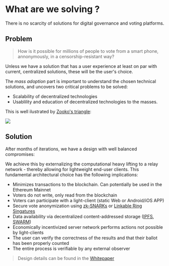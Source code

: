 # What are we solving ?

There is no scarcity of solutions for digital governance and voting platforms.

## Problem

> How is it possible for millions of people to vote from a smart phone, annonymously, in a censorship-resistant way?

Unless we have a solution that has a user experience at least on par with current, centralized solutions, these will be the user's choice.

The _mass adoption_ part is important to understand the chosen technical solutions, and uncovers two critical problems to be solved:

- Scalability of decentralized technologies
- Usablility and education of decentralized technologies to the masses.

This is well ilustrated by [Zooko's triangle](https://en.wikipedia.org/wiki/Zooko%27s_triangle):

![](https://upload.wikimedia.org/wikipedia/commons/thumb/5/5c/Zooko%27s_Triangle.svg/440px-Zooko%27s_Triangle.svg.png)

## Solution

After months of iterations, we have a design with well balanced compromises:

We achieve this by externalizing the computational heavy lifting to a relay network - thereby allowing for lightweight end-user clients. This fundamental architectural choice has the following implications:

- Minimizes transactions to the blockchain. Can potentially be used in the Ethereum Mainnet
- Voters do not write, only read from the blockchain
- Voters can participate with a light-client (static Web or Android/iOS APP)
- Secure vote anonymization using [zk-SNARKs](https://en.wikipedia.org/wiki/Non-interactive_zero-knowledge_proof) or [Linkable Ring Singatures](https://eprint.iacr.org/2004/027.pdf)
- Data availability via decentralized content-addressed storage ([IPFS](https://ipfs.io/), [SWARM](https://swarm-guide.readthedocs.io))
- Economically incentivized server network performs actions not possible by light-clients
- The user can verify the correctness of the results and that their ballot has been properly counted
- The entire process is verifiable by any external observer

> Design details can be found in the [Whitepaper](http://vocdoni.io/docs/#/whitepaper)